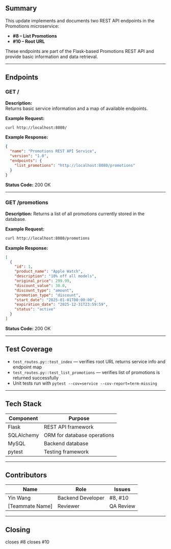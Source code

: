 ## Summary
This update implements and documents two REST API endpoints in the Promotions microservice:
- **#8 – List Promotions**
- **#10 – Root URL**

These endpoints are part of the Flask-based Promotions REST API and provide basic information and data retrieval.

---

## Endpoints

### GET /
**Description:**  
Returns basic service information and a map of available endpoints.

**Example Request:**
```bash
curl http://localhost:8080/
````

**Example Response:**

```json
{
  "name": "Promotions REST API Service",
  "version": "1.0",
  "endpoints": {
    "list_promotions": "http://localhost:8080/promotions"
  }
}
```

**Status Code:** 200 OK

---

### GET /promotions

**Description:**
Returns a list of all promotions currently stored in the database.

**Example Request:**

```bash
curl http://localhost:8080/promotions
```

**Example Response:**

```json
[
  {
    "id": 1,
    "product_name": "Apple Watch",
    "description": "10% off all models",
    "original_price": 299.99,
    "discount_value": 30.0,
    "discount_type": "amount",
    "promotion_type": "discount",
    "start_date": "2025-01-01T00:00:00",
    "expiration_date": "2025-12-31T23:59:59",
    "status": "active"
  }
]
```

**Status Code:** 200 OK

---

## Test Coverage

* `test_routes.py::test_index` — verifies root URL returns service info and endpoint map
* `test_routes.py::test_list_promotions` — verifies list of promotions is returned successfully
* Unit tests run with `pytest --cov=service --cov-report=term-missing`

---

## Tech Stack

| Component  | Purpose                     |
| ---------- | --------------------------- |
| Flask      | REST API framework          |
| SQLAlchemy | ORM for database operations |
| MySQL      | Backend database            |
| pytest     | Testing framework           |

---

## Contributors

| Name            | Role              | Issues    |
| --------------- | ----------------- | --------- |
| Yin Wang        | Backend Developer | #8, #10   |
| [Teammate Name] | Reviewer          | QA Review |

---

## Closing

closes #8
closes #10
